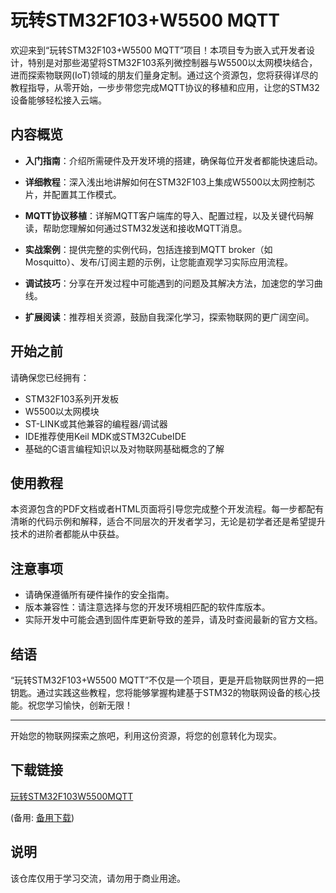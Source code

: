 # 玩转STM32F103+W5500 MQTT

欢迎来到“玩转STM32F103+W5500 MQTT”项目！本项目专为嵌入式开发者设计，特别是对那些渴望将STM32F103系列微控制器与W5500以太网模块结合，进而探索物联网(IoT)领域的朋友们量身定制。通过这个资源包，您将获得详尽的教程指导，从零开始，一步步带您完成MQTT协议的移植和应用，让您的STM32设备能够轻松接入云端。

## 内容概览

- **入门指南**：介绍所需硬件及开发环境的搭建，确保每位开发者都能快速启动。
  
- **详细教程**：深入浅出地讲解如何在STM32F103上集成W5500以太网控制芯片，并配置其工作模式。
  
- **MQTT协议移植**：详解MQTT客户端库的导入、配置过程，以及关键代码解读，帮助您理解如何通过STM32发送和接收MQTT消息。
  
- **实战案例**：提供完整的实例代码，包括连接到MQTT broker（如Mosquitto）、发布/订阅主题的示例，让您能直观学习实际应用流程。
  
- **调试技巧**：分享在开发过程中可能遇到的问题及其解决方法，加速您的学习曲线。
  
- **扩展阅读**：推荐相关资源，鼓励自我深化学习，探索物联网的更广阔空间。

## 开始之前

请确保您已经拥有：
- STM32F103系列开发板
- W5500以太网模块
- ST-LINK或其他兼容的编程器/调试器
- IDE推荐使用Keil MDK或STM32CubeIDE
- 基础的C语言编程知识以及对物联网基础概念的了解

## 使用教程

本资源包含的PDF文档或者HTML页面将引导您完成整个开发流程。每一步都配有清晰的代码示例和解释，适合不同层次的开发者学习，无论是初学者还是希望提升技术的进阶者都能从中获益。

## 注意事项

- 请确保遵循所有硬件操作的安全指南。
- 版本兼容性：请注意选择与您的开发环境相匹配的软件库版本。
- 实际开发中可能会遇到固件库更新导致的差异，请及时查阅最新的官方文档。

## 结语

“玩转STM32F103+W5500 MQTT”不仅是一个项目，更是开启物联网世界的一把钥匙。通过实践这些教程，您将能够掌握构建基于STM32的物联网设备的核心技能。祝您学习愉快，创新无限！

---

开始您的物联网探索之旅吧，利用这份资源，将您的创意转化为现实。

## 下载链接
[玩转STM32F103W5500MQTT](https://pan.quark.cn/s/f1a67a37af76) 

(备用: [备用下载](https://pan.baidu.com/s/1h3qIYaKM_mQzBgUJEFM3Kw?pwd=1234))

## 说明

该仓库仅用于学习交流，请勿用于商业用途。
